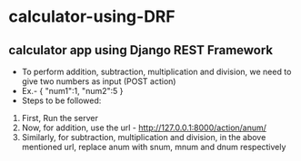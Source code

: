 # calculator-using-DRF
## calculator app using Django REST Framework
* To perform addition, subtraction, multiplication and division, we need to give two numbers as input (POST action)
* Ex.- {
    "num1":1,
    "num2":5
}
* Steps to be followed:
1. First, Run the server
2. Now, for addition, use the url - http://127.0.0.1:8000/action/anum/
3. Similarly, for subtraction, multiplication and division, in the above mentioned url, replace anum with snum, mnum and dnum respectively
